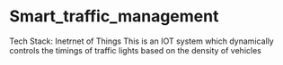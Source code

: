 # Smart_traffic_management
Tech Stack: Inetrnet of Things
This is an IOT system which dynamically controls the timings of traffic lights based on the density of vehicles
